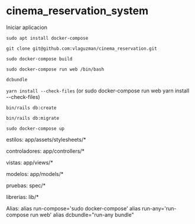 # cinema_reservation_system
Iniciar aplicacion

`sudo apt install docker-compose`

`git clone git@github.com:vlaguzman/cinema_reservation.git`

`sudo docker-compose build`

`sudo docker-compose run web /bin/bash`

`dcbundle`

`yarn install --check-files` (or sudo docker-compose run web yarn install --check-files)

`bin/rails db:create`

`bin/rails db:migrate`

`sudo docker-compose up`

estilos: app/assets/stylesheets/*

controladores: app/controllers/*

vistas: app/views/*

modelos: app/models/*

pruebas: spec/*

librerias: lib/*

Alias: alias run-compose='sudo docker-compose' alias run-any='run-compose run web' alias dcbundle="run-any bundle"
